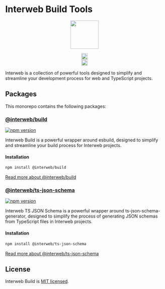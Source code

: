 # Interweb Build Tools

<p align="center" width="100%">
    <img height="90" src="https://user-images.githubusercontent.com/545047/190171432-5526db8f-9952-45ce-a745-bea4302f912b.svg" />
</p>

<p align="center" width="100%">
  <a href="https://github.com/cosmology-tech/interweb-build/actions/workflows/run-tests.yml">
    <img height="20" src="https://github.com/cosmology-tech/interweb-build/actions/workflows/run-tests.yml/badge.svg" />
  </a>
  <br />
   <a href="https://github.com/cosmology-tech/interweb-build/blob/main/LICENSE"><img height="20" src="https://img.shields.io/badge/license-MIT-blue.svg"></a>
</p>

Interweb is a collection of powerful tools designed to simplify and streamline your development process for web and TypeScript projects.

## Packages

This monorepo contains the following packages:

### [@interweb/build](./packages/build)

[![npm version](https://img.shields.io/npm/v/@interweb/build.svg)](https://www.npmjs.com/package/@interweb/build)

Interweb Build is a powerful wrapper around esbuild, designed to simplify and streamline your build process for Interweb projects.

#### Installation
```sh
npm install @interweb/build
```

[Read more about @interweb/build](./packages/build)

### [@interweb/ts-json-schema](./packages/ts-json-schema)

[![npm version](https://img.shields.io/npm/v/@interweb/ts-json-schema.svg)](https://www.npmjs.com/package/@interweb/ts-json-schema)

Interweb TS JSON Schema is a powerful wrapper around ts-json-schema-generator, designed to simplify the process of generating JSON schemas from TypeScript files in Interweb projects.

#### Installation
```sh
npm install @interweb/ts-json-schema
```

[Read more about @interweb/ts-json-schema](./packages/ts-json-schema)

## License

Interweb Build is [MIT licensed](./LICENSE).